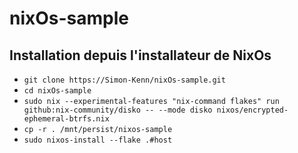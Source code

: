 # nixOs-sample

## Installation depuis l'installateur de NixOs
- `git clone https://Simon-Kenn/nixOs-sample.git`
- `cd nixOs-sample`
- `sudo nix --experimental-features "nix-command flakes" run github:nix-community/disko -- --mode disko nixos/encrypted-ephemeral-btrfs.nix`
- `cp -r . /mnt/persist/nixos-sample`
- `sudo nixos-install --flake .#host`
